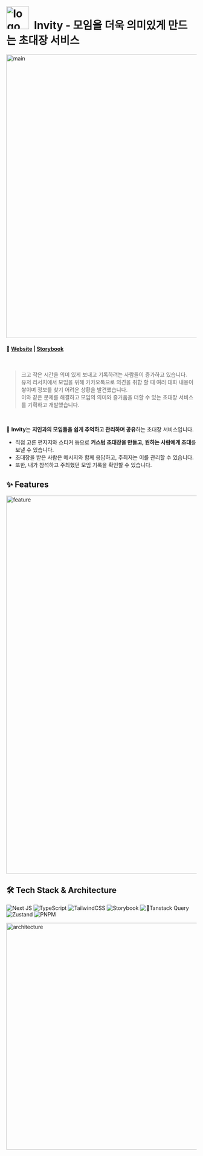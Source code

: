 
# <img width="60" alt="logo" src="https://github.com/user-attachments/assets/83978bf3-2baa-4998-8b58-77ca58ce651c" /> &nbsp;Invity - 모임을 더욱 의미있게 만드는 초대장 서비스


 <img src="https://github.com/user-attachments/assets/4f3b837d-d33a-4ca1-8a57-32dbb1e6a0e0" alt="main" width="750" />

#### 🔗 [Website](https://invity-web.vercel.app) | [Storybook](https://6797390d7c6813ee3899a466-cobnvmrlvv.chromatic.com/)

<br/>

> 크고 작은 시간을 의미 있게 보내고 기록하려는 사람들이 증가하고 있습니다.<br/>
> 유저 리서치에서 모임을 위해 카카오톡으로 의견을 취합 할 때 여러 대화 내용이 쌓이며 정보를 찾기 어려운 상황을 발견했습니다.<br/> 
> 이와 같은 문제를 해결하고 모임의 의미와 즐거움을 더할 수 있는 초대장 서비스를 기획하고 개발했습니다.<br/>

<br />

💌 **Invity**는 **지인과의 모임들을 쉽게 추억하고 관리하며 공유**하는 초대장 서비스입니다.<br/>

- 직접 고른 편지지와 스티커 등으로 **커스텀 초대장을 만들고, 원하는 사람에게 초대**를 보낼 수 있습니다. <br/>
- 초대장을 받은 사람은 메시지와 함께 응답하고, 주최자는 이를 관리할 수 있습니다. <br/>
- 또한, 내가 참석하고 주최했던 모임 기록을 확인할 수 있습니다.


## ✨ Features

<img src="https://github.com/user-attachments/assets/9a1fbcbb-01c6-4e6d-8232-b1fb4f5d9f5b" alt="feature" width="1000" />

## 🛠️ Tech Stack & Architecture

![Next JS](https://img.shields.io/badge/Next.js-black?style=flat&logo=next.js&logoColor=white) ![TypeScript](https://img.shields.io/badge/typescript-%23007ACC.svg?style=flat&logo=typescript&logoColor=white) ![TailwindCSS](https://img.shields.io/badge/TailwindCSS-%2338B2AC.svg?style=flat&logo=tailwind-css&logoColor=white) ![Storybook](https://img.shields.io/badge/-Storybook-FF4785?style=flat&logo=storybook&logoColor=white)	![Tanstack Query](https://img.shields.io/badge/-Tanstack%20Query-FF4154?style=flat&logo=react%20query&logoColor=white) ![Zustand](https://img.shields.io/badge/Zustand-black?style=flat) ![PNPM](https://img.shields.io/badge/pnpm-%234a4a4a.svg?style=flat&logo=pnpm&logoColor=f69220) 

<img src="https://github.com/user-attachments/assets/37aff697-bca7-47dd-810d-66e19853e6ed" alt="architecture" width="600" />



